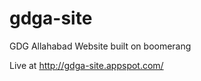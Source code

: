 gdga-site
=========

GDG Allahabad Website built on boomerang

Live at http://gdga-site.appspot.com/
